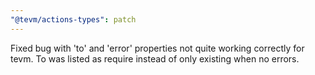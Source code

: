 ```yaml
---
"@tevm/actions-types": patch
---
```


Fixed bug with 'to' and 'error' properties not quite working correctly for tevm. To was listed as require instead of only existing when no errors.
